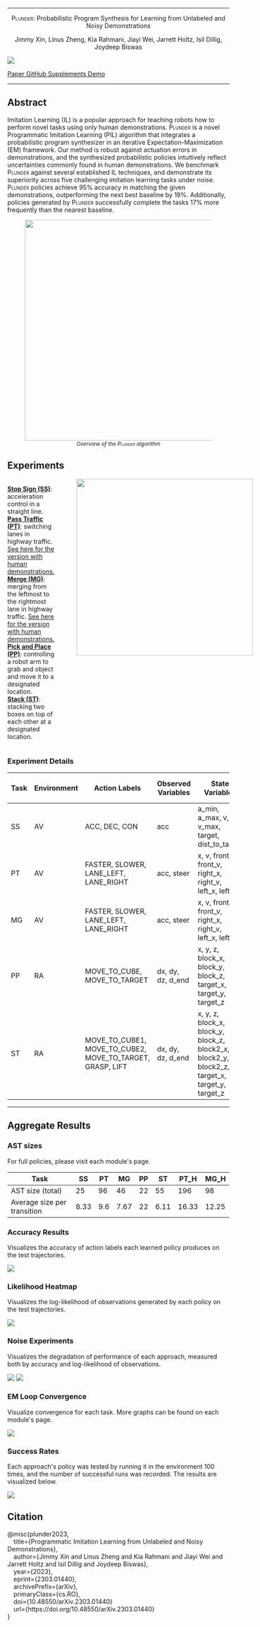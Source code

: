 


<link rel="stylesheet" href="https://cdnjs.cloudflare.com/ajax/libs/font-awesome/6.0.0-beta3/css/all.min.css">
<link rel="stylesheet" type="text/css" href="assets/style.css">


---
<center>
<p class="title"><span class="smallcaps">Plunder</span>: Probabilistic Program Synthesis for Learning from Unlabeled and Noisy Demonstrations</p>

<p class="authors">Jimmy Xin, Linus Zheng, Kia Rahmani, Jiayi Wei, Jarrett Holtz, Isil Dillig, Joydeep Biswas</p>
</center>

![](assets/asp_8.gif)


<div class="icon-container">

  <a href="https://arxiv.org/abs/2303.01440" class="icon-button arxiv" target="_blank" title="ArXiv Paper">
    <i class="fas fa-scroll"></i>
    <span>Paper</span>
  </a>

  <a href="https://github.com/ut-amrl/plunder" class="icon-button github" target="_blank" title="GitHub Repository">
    <i class="fab fa-github"></i>
    <span>GitHub</span>
  </a>


  <a href="https://drive.google.com/drive/folders/1QaKtIvmKhZjxIwY9ANSPpjYl0teoNW5S" class="icon-button drive" target="_blank" title="Supplementary Videos and Tables">
    <i class="fab fa-google-drive"></i>
    <span>Supplements</span>
  </a>

  <a href="https://www.youtube.com/watch?v=Fy1P_46c54A" class="icon-button youtube" target="_blank" title="YouTube Video">
    <i class="fab fa-youtube"></i>
    <span>Demo</span>
  </a>


</div>

---
## Abstract

Imitation Learning (IL) is a popular approach for teaching robots how to perform novel tasks using only human demonstrations. <span class="smallcaps">Plunder</span> is a novel Programmatic Imitation Learning (PIL) algorithm that integrates a probabilistic program synthesizer in an iterative Expectation-Maximization (EM) framework. Our method is robust against actuation errors in demonstrations, and the synthesized probabilistic policies intuitively reflect uncertainties commonly found in human demonstrations. We benchmark <span class="smallcaps">Plunder</span> against several established IL techniques, and demonstrate its superiority across five challenging imitation learning tasks under noise. <span class="smallcaps">Plunder</span> policies achieve 95% accuracy in matching the given demonstrations, outperforming the next best baseline by 19%. Additionally, policies generated by <span class="smallcaps">Plunder</span> successfully complete the tasks 17% more frequently than the nearest baseline.

<center>
<figure>
<img src="assets/overview.png" style="width: 500px"/>
<br>
<figurecaption style="font-size: 12px"><i>Overview of the <span class="smallcaps">Plunder</span> algorithm</i></figurecaption>
</figure>
</center>


## Experiments
<div style="display: flex;">
<p><b><a href="./experiments/SS.html">Stop Sign (SS)</a></b>: acceleration control in a straight line.
<br><b><a href="./experiments/PT.html">Pass Traffic (PT)</a></b>: switching lanes in highway traffic. <a href="./experiments/PT_H.html">See here for the version with human demonstrations.</a>
<br><b><a href="./experiments/MG.html">Merge (MG)</a></b>: merging from the leftmost to the rightmost lane in highway traffic. <a href="./experiments/MG_H.html">See here for the version with human demonstrations.</a>
<br><b><a href="./experiments/PP.html">Pick and Place (PP)</a></b>: controlling a robot arm to grab and object and move it to a designated location.
<br><b><a href="./experiments/ST.html">Stack (ST)</a></b>: stacking two boxes on top of each other at a designated location.
</p>
<img src="assets/stack.gif" style="width: 400px; padding-left: 50px;"/>
</div>

### Experiment Details
| Task      | Environment | Action Labels | Observed Variables | State Variables | Training Set Size | Testing Set Size |
| - | - | - | - | - | - | - |
| SS      | AV       | ACC, DEC, CON | acc | a_min, a_max, v, v_max, target, dist_to_target | 10 | 20 |
| PT      | AV       | FASTER, SLOWER, LANE_LEFT, LANE_RIGHT | acc, steer | x, v, front_x, front_v, right_x, right_v, left_x, left_v | 10 | 20 |
| MG      | AV       | FASTER, SLOWER, LANE_LEFT, LANE_RIGHT | acc, steer | x, v, front_x, front_v, right_x, right_v, left_x, left_v | 10 | 20 |
| PP      | RA       | MOVE_TO_CUBE, MOVE_TO_TARGET | dx, dy, dz, d_end | x, y, z, block_x, block_y, block_z, target_x, target_y, target_z | 5 | 15 |
| ST      | RA       | MOVE_TO_CUBE1, MOVE_TO_CUBE2, MOVE_TO_TARGET, GRASP, LIFT | dx, dy, dz, d_end | x, y, z, block_x, block_y, block_z, block2_x, block2_y, block2_z, target_x, target_y, target_z | 10 | 10 |

---
## Aggregate Results

### AST sizes
For full policies, please visit each module's page.

| Task | SS | PT | MG | PP | ST | PT_H | MG_H |
| - | - | - | - | - | - | - | - |
| AST size (total) | 25 |	96 | 46 | 22 | 55 | 196 | 98 |
| Average size per transition | 8.33 | 9.6 | 7.67 | 22 | 6.11 | 16.33 | 12.25 |

### Accuracy Results
Visualizes the accuracy of action labels each learned policy produces on the test trajectories.

![](assets/accuracy_results.png)

### Likelihood Heatmap
Visualizes the log-likelihood of observations generated by each policy on the test trajectories.

![](assets/heatmap.png)

### Noise Experiments
Visualizes the degradation of performance of each approach, measured both by accuracy and log-likelihood of observations.

![](assets/accuracy-noise.png) ![](assets/llh_noise.png)

### EM Loop Convergence
Visualize convergence for each task. More graphs can be found on each module's page.

![](assets/convergence.png)

### Success Rates
Each approach's policy was tested by running it in the environment 100 times, and the number of successful runs was recorded. The results are visualized below.

![](assets/success_results.png)

## Citation
<p class="code-block">
@misc{plunder2023,<br>
      &ensp;&ensp;title={Programmatic Imitation Learning from Unlabeled and Noisy Demonstrations}, <br>
      &ensp;&ensp;author={Jimmy Xin and Linus Zheng and Kia Rahmani and Jiayi Wei and Jarrett Holtz and Isil Dillig and Joydeep Biswas},<br>
      &ensp;&ensp;year={2023},<br>
      &ensp;&ensp;eprint={2303.01440},<br>
      &ensp;&ensp;archivePrefix={arXiv},<br>
      &ensp;&ensp;primaryClass={cs.RO},<br>
      &ensp;&ensp;doi={10.48550/arXiv.2303.01440}<br>
      &ensp;&ensp;url={https://doi.org/10.48550/arXiv.2303.01440}<br>
}
</p>
  




